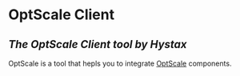 # OptScale Client
## *The OptScale Client tool by Hystax*

OptScale is a tool that hepls you to integrate [OptScale](https://my.optscale.com/) components.

